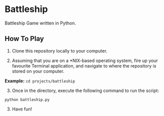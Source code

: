 # Battleship
Battleship Game written in Python.

## How To Play

1. Clone this repository locally to your computer.

2. Assuming that you are on a *NIX-based operating system, fire up your favourite Terminal application, and navigate to where the repository is stored on your computer.

**Example:**
`cd projects/battleship`

3. Once in the directory, execute the following command to run the script:

`python battleship.py`

3. Have fun!
